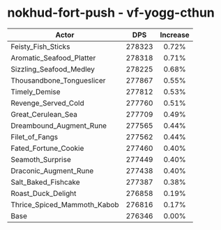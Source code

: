 # nokhud-fort-push - vf-yogg-cthun
| Actor | DPS | Increase |
|---|:---:|:---:|
|Feisty_Fish_Sticks|278323|0.72%|
|Aromatic_Seafood_Platter|278318|0.71%|
|Sizzling_Seafood_Medley|278225|0.68%|
|Thousandbone_Tongueslicer|277867|0.55%|
|Timely_Demise|277812|0.53%|
|Revenge_Served_Cold|277760|0.51%|
|Great_Cerulean_Sea|277709|0.49%|
|Dreambound_Augment_Rune|277565|0.44%|
|Filet_of_Fangs|277562|0.44%|
|Fated_Fortune_Cookie|277460|0.40%|
|Seamoth_Surprise|277449|0.40%|
|Draconic_Augment_Rune|277438|0.40%|
|Salt_Baked_Fishcake|277387|0.38%|
|Roast_Duck_Delight|276858|0.19%|
|Thrice_Spiced_Mammoth_Kabob|276816|0.17%|
|Base|276346|0.00%|
